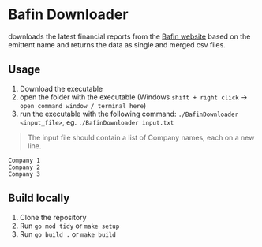 # Bafin Downloader

downloads the latest financial reports from
the [Bafin website](https://portal.mvp.bafin.de/database/DealingsInfo/sucheForm.do) based on the emittent name and
returns the data as single and merged csv files.

## Usage

1. Download the executable
2. open the folder with the executable (Windows `shift + right click` -> `open command window / terminal here`)
3. run the executable with the following command: `./BafinDownloader <input_file>`, eg. `./BafinDownloader input.txt`

> The input file should contain a list of Company names, each on a new line.

 ```
Company 1
Company 2
Company 3
```

## Build locally

1. Clone the repository
2. Run `go mod tidy` or `make setup`
3. Run `go build .` or `make build`